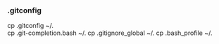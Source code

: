 ### .gitconfig

cp .gitconfig ~/.  
cp .git-completion.bash ~/.
cp .gitignore_global ~/.
cp .bash_profile ~/.
